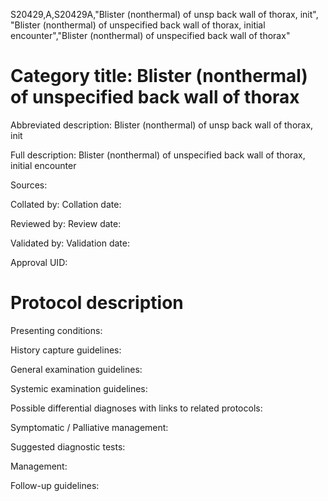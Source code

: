 S20429,A,S20429A,"Blister (nonthermal) of unsp back wall of thorax, init", "Blister (nonthermal) of unspecified back wall of thorax, initial encounter","Blister (nonthermal) of unspecified back wall of thorax"
# Category title: Blister (nonthermal) of unspecified back wall of thorax

Abbreviated description: Blister (nonthermal) of unsp back wall of thorax, init

Full description: Blister (nonthermal) of unspecified back wall of thorax, initial encounter

Sources:

Collated by:
Collation date:

Reviewed by:
Review date:

Validated by:
Validation date:

Approval UID:

# Protocol description

Presenting conditions:

History capture guidelines:

General examination guidelines:

Systemic examination guidelines:

Possible differential diagnoses with links to related protocols:

Symptomatic / Palliative management:

Suggested diagnostic tests:

Management:

Follow-up guidelines:
